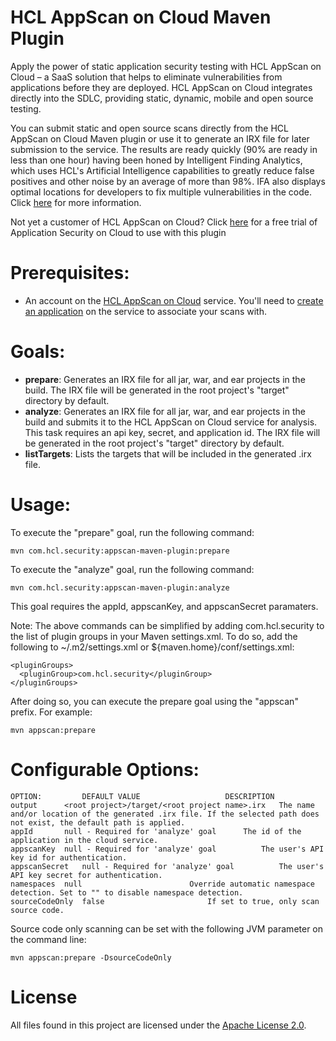# HCL AppScan on Cloud Maven Plugin

Apply the power of static application security testing with HCL AppScan on Cloud – a SaaS solution that helps to eliminate vulnerabilities from applications before they are deployed. HCL AppScan on Cloud integrates directly into the SDLC, providing static, dynamic, mobile and open source testing.

You can submit static and open source scans directly from the HCL AppScan on Cloud Maven plugin or use it to generate an IRX file for later submission to the service. The results are ready quickly (90% are ready in less than one hour) having been honed by Intelligent Finding Analytics, which uses HCL's Artificial Intelligence capabilities to greatly reduce false positives and other noise by an average of more than 98%. IFA also displays optimal locations for developers to fix multiple vulnerabilities in the code. Click [here](https://securityintelligence.com/intelligent-finding-analytics-cognitive-computing-application-security-expert/) for more information.

Not yet a customer of HCL AppScan on Cloud? Click [here](https://cloud.appscan.com/) for a free trial of Application Security on Cloud to use with this plugin

# Prerequisites:

- An account on the [HCL AppScan on Cloud](https://cloud.appscan.com/) service. You'll need to [create an application](https://help.hcltechsw.com/appscan/ASoC/ent_create_application.html) on the service to associate your scans with.

# Goals:

- <b>prepare</b>:  Generates an IRX file for all jar, war, and ear projects in the build. The IRX file will be generated in the root project's "target" directory by default.
- <b>analyze</b>:  Generates an IRX file for all jar, war, and ear projects in the build and submits it to the HCL AppScan on Cloud service for analysis. This task requires an api key, secret, and application id. The IRX file will be generated in the root project's "target" directory by default.
- <b>listTargets</b>:  Lists the targets that will be included in the generated .irx file.

# Usage:

To execute the "prepare" goal, run the following command:

	mvn com.hcl.security:appscan-maven-plugin:prepare
	
To execute the "analyze" goal, run the following command:

	mvn com.hcl.security:appscan-maven-plugin:analyze
This goal requires the appId, appscanKey, and appscanSecret paramaters.
  
Note: The above commands can be simplified by adding com.hcl.security to the list of plugin groups in your Maven settings.xml. To do so, add the following to ~/.m2/settings.xml or ${maven.home}/conf/settings.xml:

	<pluginGroups>
  	  <pluginGroup>com.hcl.security</pluginGroup>
	</pluginGroups>

After doing so, you can execute the prepare goal using the "appscan" prefix. For example:

	mvn appscan:prepare

# Configurable Options:

	OPTION:			DEFAULT VALUE					DESCRIPTION
    output		<root project>/target/<root project name>.irx	The name and/or location of the generated .irx file. If the selected path does not exist, the default path is applied.
    appId		null - Required for 'analyze' goal		The id of the application in the cloud service.
    appscanKey	null - Required for 'analyze' goal        	The user's API key id for authentication.
    appscanSecret	null - Required for 'analyze' goal        	The user's API key secret for authentication.
    namespaces	null						Override automatic namespace detection. Set to "" to disable namespace detection.
    sourceCodeOnly	false						If set to true, only scan source code.

Source code only scanning can be set with the following JVM parameter on the command line:

	mvn appscan:prepare -DsourceCodeOnly

# License

All files found in this project are licensed under the [Apache License 2.0](LICENSE).

